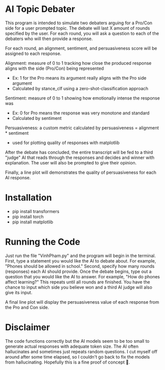 # AI Topic Debater 
This program is intended to simulate two debaters arguing for a Pro/Con side for a user prompted topic. The debate will last X amount of rounds specified by the user. For each round, you will ask a question to each of the debaters who will then provide a response. 

For each round, an alignment, sentiment, and persuasiveness score will be assigned to each response. 

Alignment: measure of 0 to 1 tracking how close the produced response aligns with the side (Pro/Con) being represented
- Ex: 1 for the Pro means its argument really aligns with the Pro side argument
- Calculated by stance_clf using a zero-shot-classification approach

Sentiment: measure of 0 to 1 showing how emotionally intense the response was
- Ex: 0 for Pro means the response was very monotone and standard
- Calculated by sentiment

Persuasiveness: a custom metric calculated by persuasiveness = alignment * sentiment
- used for plotting quality of responses with matplotlib

After the debate has concluded, the entire transcript will be fed to a third "judge" AI that reads through the responses and decides and winner with explanation. The user will also be prompted to give their opinion.

Finally, a line plot will demonstrates the quality of persuasiveness for each AI response.

# Installation

- pip install transformers
- pip install torch
- pip install matplotlib

# Running the Code
Just run the file "VinhPham.py" and the program will begin in the terminal. First, type a statement you would like the AI to debate about. For example, "Phones should be allowed in school." Second, specify how many rounds (responses) each AI should provide. Once the debate begins, type out a question that you would like the AI to answer. For example, "How do phones affect learning?" This repeats until all rounds are finished. You have the chance to input which side you believe won and a third AI judge will also give its input.

A final line plot will display the persuasiveness value of each response from the Pro and Con side.

# Disclaimer
The code functions correctly but the AI models seem to be too small to generate actual responses with adequate token size. The AI often hallucinates and sometimes just repeats random questions. I cut myself off around after some time elapsed, so I couldn't go back to fix the models from hallucinating. Hopefully this is a fine proof of concept 🙏.

